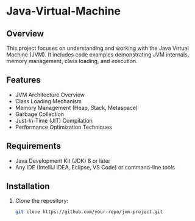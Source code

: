 # Java-Virtual-Machine

## Overview
This project focuses on understanding and working with the Java Virtual Machine (JVM). It includes code examples demonstrating JVM internals, memory management, class loading, and execution.

## Features
- JVM Architecture Overview
- Class Loading Mechanism
- Memory Management (Heap, Stack, Metaspace)
- Garbage Collection
- Just-In-Time (JIT) Compilation
- Performance Optimization Techniques

## Requirements
- Java Development Kit (JDK) 8 or later
- Any IDE (IntelliJ IDEA, Eclipse, VS Code) or command-line tools

## Installation
1. Clone the repository:
   ```sh
   git clone https://github.com/your-repo/jvm-project.git
